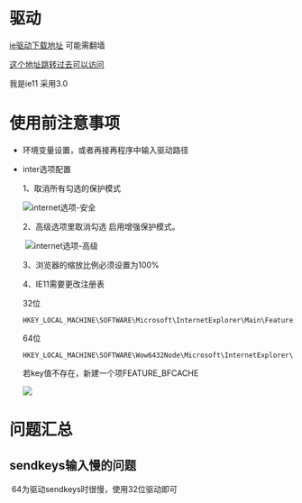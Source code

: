 # 驱动

[ie驱动下载地址](http://selenium-release.storage.googleapis.com/index.html)  可能需翻墙

[这个地址跳转过去可以访问](https://www.cnblogs.com/misswjr/p/9453566.html)

我是ie11 采用3.0

# 使用前注意事项

- 环境变量设置，或者再接再程序中输入驱动路径

- inter选项配置

  1、取消所有勾选的保护模式
  
  ![internet选项-安全](https://img-blog.csdn.net/20160330091216539)
  
  2、高级选项里取消勾选 启用增强保护模式。
  
  ​	![internet选项-高级](https://img-blog.csdn.net/20160330092121525)
  
  3、浏览器的缩放比例必须设置为100%
  
  4、IE11需要更改注册表
  
  32位
  
  ```
  HKEY_LOCAL_MACHINE\SOFTWARE\Microsoft\InternetExplorer\Main\FeatureControl\FEATURE_BFCACHE
  ```
  
  64位
  
  ```
  HKEY_LOCAL_MACHINE\SOFTWARE\Wow6432Node\Microsoft\InternetExplorer\Main\FeatureControl\FEATURE_BFCACHE
  ```
  
  若key值不存在，新建一个项FEATURE_BFCACHE 
  
  ![](https://img-blog.csdn.net/20160330094052876)

# 问题汇总

## sendkeys输入慢的问题

​	64为驱动sendkeys时很慢，使用32位驱动即可


